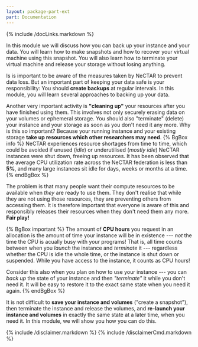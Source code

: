 ```yaml
---
layout: package-part-ext
part: Documentation
---
```

{% include /docLinks.markdown %}

In this module we will discuss how you can back up your instance and your data. You will learn how to make snapshots and how to recover your virtual machine using this snapshot. You will also learn how to terminate your virtual machine and release your storage without losing anything.

Is is important to be aware of the measures taken by NeCTAR to prevent data loss. But an important part of keeping your data safe is your responsibility: You should **create backups** at regular intervals. In this module, you will learn several approaches to backing up your data.

Another very important activity is **"cleaning up"** your resources after you have finished using them. This involves not only securely erasing data on your volumes or ephemeral storage. You should also "terminate" (delete) your instance and your storage as soon as you don't need it any more. Why is this so important? Because your running instance and your existing storage **take up resources which other researchers may need**. 
{% BgBox info %}
NeCTAR experiences resource shortages from time to time, which could be avoided if unused (*idle*) or underutilised (*mostly idle*) NeCTAR instances were shut down, freeing up resources. It has been observed that the average CPU utilization rate across the NeCTAR federation is less than **5%**, and many large instances sit idle for days, weeks or months at a time.
{% endBgBox %}

The problem is that many people want their compute resources to be available when *they* are ready to use them. They don't realise that while they are not using those resources, they are preventing others from accessing them. It is therefore important that everyone is aware of this and responsibly releases their resources when they don't need them any more. **Fair play!**

{% BgBox important %}
The amount of **CPU hours** you request in an allocation is the amount of time your instance will be in existence --- *not* the time the CPU is acually busy with your programs! That is, all time counts between when you *launch* the instance and *terminate* it --- regardless whether the CPU is idle the whole time, or the instance is shut down or suspended. While you have access to the instance, it counts as CPU hours!

Consider this also when you plan on how to use your instance --- you can *back up* the state of your instance and then *"terminate"* it while you don't need it. It will be easy to restore it to the exact same state when you need it again. 
{% endBgBox %}

It is not difficult to **save your instance and volumes** ("create a snapshot"), then terminate the instance and release the volumes, and **re-launch your instance and volumes** in exactly the same state at a later time, when you need it. In this module, we will show you how you can do this.




{% include /disclaimer.markdown %}
{% include /disclaimerCmd.markdown %}

